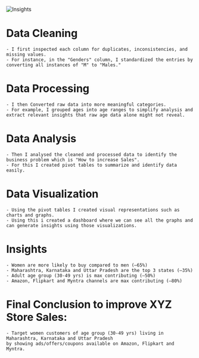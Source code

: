![Insights](https://github.com/Nikh-17/XYZ-Store-Data-Analysis/assets/174308057/0d8b9304-f9d8-4991-8ce9-537f4d33723d)
# Data Cleaning
    - I first inspected each column for duplicates, inconsistencies, and missing values.
    - For instance, in the "Genders" column, I standardized the entries by converting all instances of "M" to "Males."
# Data Processing
    - I then Converted raw data into more meaningful categories.
    - For example, I grouped ages into age ranges to simplify analysis and extract relevant insights that raw age data alone might not reveal.
# Data Analysis
    - Then I analysed the cleaned and processed data to identify the business problem which is "How to increase Sales".
    - For this I created pivot tables to summarize and identify data easily.
# Data Visualization
    - Using the pivot tables I created visual representations such as charts and graphs.
    - Using this i created a dashboard where we can see all the graphs and can generate insights using those visualizations.
# Insights
    - Women are more likely to buy compared to men (—65%)
    - Maharashtra, Karnataka and Uttar Pradesh are the top 3 states (—35%)
    - Adult age group (30-49 yrs) is max contributing (—50%)
    - Amazon, Flipkart and Myntra channels are max contributing (—80%)
# Final Conclusion to improve XYZ Store Sales:
    - Target women customers of age group (30-49 yrs) living in Maharashtra, Karnataka and Uttar Pradesh 
    by showing ads/offers/coupons available on Amazon, Flipkart and Myntra.
